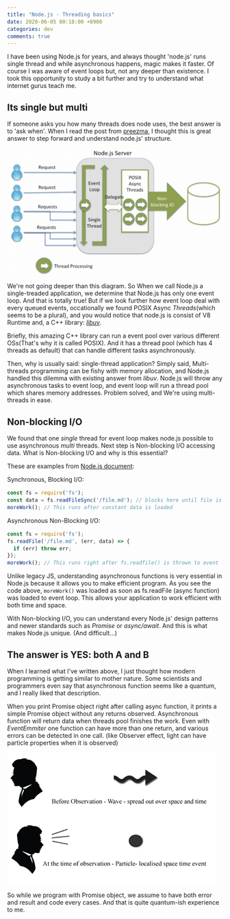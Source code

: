 ```yaml
---
title: "Node.js - Threading basics"
date: 2020-06-05 00:18:00 +0900
categories: dev
comments: true
---
```


I have been using Node.js for years, and always thought 'node.js' runs single thread and while asynchronous happens, magic makes it faster. Of course I was aware of event loops but, not any deeper than existence. I took this opportunity to study a bit further and try to understand what internet gurus teach me.

## Its single but multi

If someone asks you how many threads does node uses, the best answer is to 'ask when'. When I read the post from [preezma][link1], I thought this is great answer to step forward and understand node.js' structure.

![node.js structure](/assets/img/Node.png)

We're not going deeper than this diagram. So When we call Node.js a single-treaded application, we determine that Node.js has only one event loop. And that is totally true! But if we look further how event loop deal with every queued events, occationally we found POSIX Async _Threads_(which seems to be a plural), and you would notice that node.js is consist of V8 Runtime and, a C++ library: [_libuv_][link2].

Briefly, this amazing C++ library can run a event pool over various different OSs(That's why it is called POSIX). And it has a thread pool (which has 4 threads as default) that can handle different tasks asynchronously.

Then, why is usually said: single-thread application? Simply said, Multi-threads programming can be fishy with memory allocation, and Node.js handled this dilemma with existing answer from _libuv_. Node.js will throw any asynchronous tasks to event loop, and event loop will run a thread pool which shares memory addresses. Problem solved, and We're using multi-threads in ease.

## Non-blocking I/O

We found that one _single_ thread for event loop makes node.js possible to use asynchronous _multi_ threads. Next step is Non-blocking I/O accessing data. What is Non-blocking I/O and why is this essential?

These are examples from [Node.js document][link3]:

Synchronous, Blocking I/O:

```javascript
const fs = require('fs');
const data = fs.readFileSync('/file.md'); // blocks here until file is read
moreWork(); // This runs after constant data is loaded
```

Asynchronous Non-Blocking I/O:

```javascript
const fs = require('fs');
fs.readFile('/file.md', (err, data) => {
  if (err) throw err;
});
moreWork(); // This runs right after fs.readfile() is thrown to event loop.
```

Unlike legacy JS, understanding asynchronous functions is very essential in Node.js because it allows you to make efficient program. As you see the code above, ```moreWork()``` was loaded as soon as fs.readFile (async function) was loaded to event loop. This allows your application to work efficient with both time and space.

With Non-blocking I/O, you can understand every Node.js' design patterns and newer standards such as _Promise_ or _async/await_. And this is what makes Node.js unique. (And difficult...)

## The answer is YES: both A and B

When I learned what I've written above, I just thought how modern programming is getting similar to mother nature. Some scientists and programmers even say that asynchronous function seems like a quantum, and I really liked that description.

When you print Promise object right after calling async function, it prints a simple Promise object without any returns observed. Asynchronous function will return data when threads pool finishes the work. Even with _EventEmmiter_ one function can have more than one return, and various errors can be detected in one call. (like Observer effect, light can have particle properties when it is observed)

![Light can have particle properties when it is observed](/assets/img/The-Observer-Effect.png)

So while we program with Promise object, we assume to have both error and result and code every cases. And that is quite quantum-ish experience to me.

[link1]: https://medium.com/preezma/node-js-event-loop-architecture-go-deeper-node-core-c96b4cec7aa4
[link2]: http://docs.libuv.org/en/v1.x/
[link3]: https://nodejs.org/en/docs/guides/blocking-vs-non-blocking/
